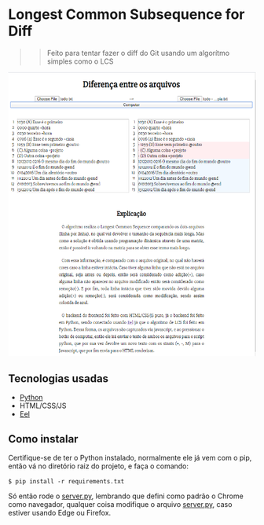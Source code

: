 # Longest Common Subsequence for Diff

>> Feito para tentar fazer o diff do Git usando um algorítmo simples como o LCS

![demo](.github/primeira.png)

## Tecnologias usadas

- [Python](https://www.python.org/)
- HTML/CSS/JS
- [Eel](https://github.com/samuelhwilliams/Eel)

## Como instalar

Certifique-se de ter o Python instalado, normalmente ele já vem com o pip, então vá no diretório raiz do projeto, e faça o comando:

``` shell
$ pip install -r requirements.txt
```

Só então rode o [server.py](./server.py), lembrando que defini como padrão o Chrome como navegador, qualquer coisa modifique o arquivo [server.py](./server.py), caso estiver usando Edge ou Firefox.